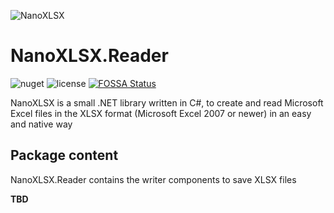 ![NanoXLSX](https://raw.githubusercontent.com/rabanti-github/NanoXLSX/refs/heads/master/Documentation/icons/NanoXLSXlib.png)

# NanoXLSX.Reader 

![nuget](https://img.shields.io/nuget/v/NanoXLSX.Core.svg?maxAge=86400)
![license](https://img.shields.io/github/license/rabanti-github/NanoXlsx.svg)
[![FOSSA Status](https://app.fossa.com/api/projects/git%2Bgithub.com%2Frabanti-github%2FNanoXLSX.svg?type=shield)](https://app.fossa.com/projects/git%2Bgithub.com%2Frabanti-github%2FNanoXLSX?ref=badge_shield)

NanoXLSX is a small .NET library written in C#, to create and read Microsoft Excel files in the XLSX format (Microsoft Excel 2007 or newer) in an easy and native way

## Package content

NanoXLSX.Reader contains the writer components to save XLSX files

**TBD**